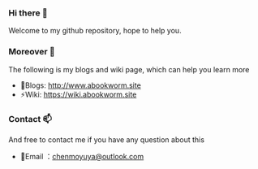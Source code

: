 ### Hi there 👋

Welcome to my github repository, hope to help you. 

<!--
**abookworm-site/abookworm-site** is a ✨ _special_ ✨ repository because its `README.md` (this file) appears on your GitHub profile.

Here are some ideas to get you started:

- 🔭 I’m currently working on ...
- 🌱 I’m currently learning ...
- 👯 I’m looking to collaborate on ...
- 🤔 I’m looking for help with ...
- ⚡ Ask me about ...
- 📫 How to reach me: ...
- 😄 Pronouns: ...
- ⚡ Fun fact: ...
-->

### Moreover 🔭
The following is my blogs and wiki page, which can help you learn more
- 🌱Blogs: http://www.abookworm.site
- ⚡Wiki: https://wiki.abookworm.site

### Contact 📫
And free to contact me if you have any question about this
- 🤔Email ：chenmoyuya@outlook.com

